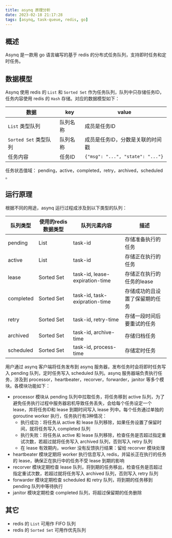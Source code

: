 ```yaml
---
title: asynq 原理分析
date: 2023-02-18 21:17:28
tags: [asynq, task-queue, redis, go]
---
```


## 概述
Asynq 是一款用 go 语言编写的基于 redis 的分布式任务队列，支持即时任务和定时任务。


## 数据模型
Asynq 使用 redis 的 `List` 和 `Sorted Set` 作为任务队列，队列中只存储任务ID，任务内容使用 redis 的 `Hash` 存储。对应的数据模型如下：

| 数据 | key | value |
| --- | --- | --- |
| `List` 类型队列 | 队列名称 | 成员是任务ID |
| `Sorted Set` 类型队列 | 队列名称 | 成员是任务ID，分数是关联的时间戳 |
| 任务内容 | 任务ID | `{"msg": "...", "state": "..."}` |

任务状态值域： pending，active，completed，retry，archived，scheduled 。

## 运行原理
根据不同的用途，asynq 运行过程成涉及到以下类型的队列：

| 队列类型 | 使用的redis数据类型 | 队列元素内容 | 描述 |
| --- | --- | --- | --- |
| pending | List | task-id | 存储准备执行的任务 |
| active | List | task-id | 存储正在执行的任务 |
| lease | Sorted Set | task-id, lease-expiration-time | 存储正在执行的任务的lease |
| completed | Sorted Set | task-id, task-exipration-time | 存储成功的且设置了保留期的任务 |
| retry | Sorted Set | task-id, retry-time | 存储一段时间后要重试的任务 |
| archived | Sorted Set | task-id, archive-time | 存储归档任务 |
| scheduled | Sorted Set | task-id, process-time | 存储定时任务 |

用户通过 asynq 客户端将任务发布到 asynq 服务器，发布任务时会将即时任务写入 pending 队列，定时任务写入 scheduled 队列。asynq 服务器端负责执行任务，涉及到 processor，heartbeater，recorver，forwarder，janitor 等多个模块。各模块功能如下：

- processor 模块从 pending 队列中拉取任务，将任务移到 active 队列，为了避免任务执行过程中服务器宕机导致任务丢失，会给每个任务设定一个 lease，并将任务ID和 lease 到期时间写入 lease 列中。每个任务通过单独的 goroutine worker 执行，任务执行有3种情况：
  - 执行成功：将任务从 active 和 lease 队列移除，如果任务设置了保留时间，就将任务写入 completed 队列
  - 执行失败：将任务从 active 和 lease 队列移除，检查任务是否超过指定重试次数，若超过就将任务写入 archived 队列，否则写入 retry 队列
  - 在 lease 有效期内，worker 没有反馈执行结果：留给 recorver 模块处理
- heartbeater 模块定期将 worker 执行信息写入 redis，并延长正在执行的任务的 lease，确保正在执行中的任务不受 lease 到期的影响
- recorver 模块定期检查 lease 队列，将到期的任务移出，检查任务是否超过指定重试次数，若超过就将任务写入 archived 队列，否则写入 retry 队列
- forwarder 模块定期检查 scheduled 和 retry 队列，将到期的任务移到 pending 队列中等待执行
- janitor 模块定期检查 completed 队列，将超过保留期的任务删除

## 其它
- redis 的 `List` 可用作 FIFO 队列
- redis 的 `Sorted Set` 可用作优先队列
